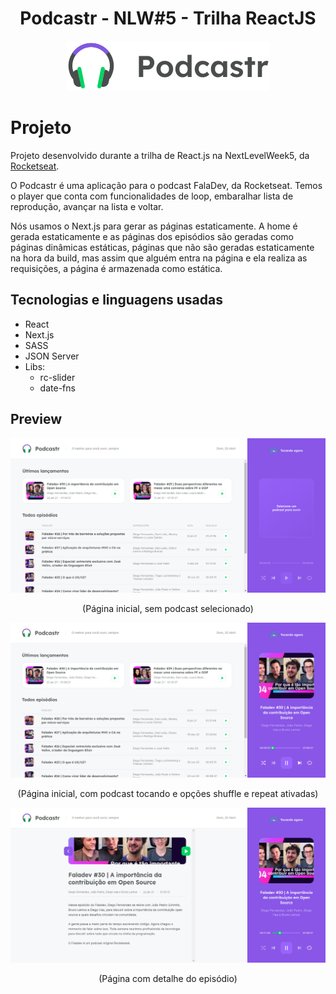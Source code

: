 <div align="center">
    <h1> Podcastr - NLW#5 - Trilha ReactJS</h1>
    <img src="public/logo.svg" alt="Tela principal, sem podcast tocando">
</div>

# Projeto

Projeto desenvolvido durante a trilha de React.js na NextLevelWeek5, da [Rocketseat](https://rocketseat.com.br/).

O Podcastr é uma aplicação para o podcast FalaDev, da Rocketseat. Temos o player que conta com funcionalidades de loop, embaralhar lista de reprodução, avançar na lista e voltar.

Nós usamos o Next.js para gerar as páginas estaticamente. A home é gerada estaticamente e as páginas dos episódios são geradas como páginas dinâmicas estáticas, páginas que não são geradas estaticamente na hora da build, mas assim que alguém entra na página e ela realiza as requisições, a página é armazenada como estática.

## Tecnologias e linguagens usadas

- React
- Next.js
- SASS
- JSON Server
- Libs:
  - rc-slider
  - date-fns

## Preview

<div align="center">
    <img src="assets/preview-1.png" alt="Tela principal, sem podcast tocando">
    <p>(Página inicial, sem podcast selecionado)</p>
    <img src="assets/preview-2.png" alt="Tela principal, sem podcast tocando">
    <p>(Página inicial, com podcast tocando e opções shuffle e repeat ativadas)</p>
    <img src="assets/preview-3.png" alt="Tela principal, sem podcast tocando">
    <p>(Página com detalhe do episódio)</p>
</div>

